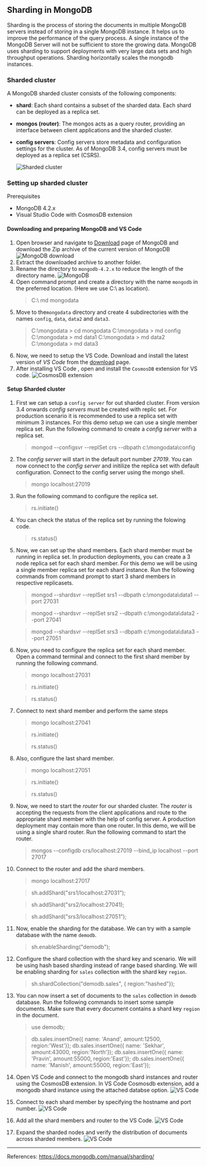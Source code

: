 ## Sharding in MongoDB
Sharding is the process of storing the documents in multiple MongoDB servers instead of storing in a single MongoDB instance. It helps us to improve the performance of the query process. A single instance of the MongoDB Server will not be sufficient to store the growing data. MongoDB uses sharding to support deployments with very large data sets and high throughput operations. Sharding horizontally scales the mongodb instances. 

### Sharded cluster
A MongoDB sharded cluster consists of the following components:

* **shard**: Each shard contains a subset of the sharded data. Each shard can be deployed as a replica set.
* **mongos (router)**: The mongos acts as a query router, providing an interface between client applications and the sharded cluster.
* **config servers**: Config servers store metadata and configuration settings for the cluster. As of MongoDB 3.4, config servers must be deployed as a replica set (CSRS).

    ![Sharded cluster](resources/sharded-cluster-production-architecture.bakedsvg.svg)

### Setting up sharded cluster
Prerequisites
* MongoDB 4.2.x 
* Visual Studio Code with CosmosDB extension

#### Downloading and preparing MongoDB and VS Code
1. Open browser and navigate to [Download](https://www.mongodb.com/download-center/enterprise) page of MongoDB and download the Zip archive of the current version of MongoDB
![MongoDB download](resources/mongodb-download.jpg)
2. Extract the downloaded archive to another folder.
3. Rename the directory to `mongodb-4.2.x` to reduce the length of the directory name.
![MongoDB ](resources/mongodb-dir.jpg)
4. Open command prompt and create a directory with the name `mongodb` in the preferred location. (Here we use C:\ as location).
    > C:\ md mongodata    
5. Move to the`mongodata` directory and create 4 subdirectories with the names `config`, `data`, `data2` and `data3`.
    > C:\mongodata > cd mongodata
    > C:\mongodata > md config
    > C:\mongodata > md data1
    > C:\mongodata > md data2
    > C:\mongodata > md data3
6. Now, we need to setup the VS Code. Download and install the latest version of *VS Code* from the [download](https://code.visualstudio.com/download) page.
7. After installing VS Code , open and install the `CosmosDB` extension for VS code.
![CosmosDB extension](resources/vscode-cosmosdb.jpg)

#### Setup Sharded cluster
1. First we can setup a `config server` for out sharded cluster. From version 3.4 onwards *config servers* must be created with replic set. For production scenario it is recommended to use a replica set with minimum 3 instances. For this demo setup we can use a single member replica set. Run the following command to create a *config server* with a replica set.
    > mongod --configsvr --replSet crs --dbpath c:\mongodata\config
2. The *config server* will start in the default port number *27019*. You can now connect to the *config server* and initilize the replica set with default configuration. Connect to the config server using the mongo shell.
    > mongo localhost:27019
3. Run the following command to configure the replica set. 
    > rs.initiate()
4. You can check the status of the replica set by running the folowing code.
    > rs.status()
5. Now, we can set up the shard members. Each shard member must be running in replica set. In production deployments, you can create a 3 node replica set for each shard member. For this demo we will be using a single member replica set for each shard instance. Run the following commands from command prompt to start 3 shard members in respective replicasets. 
    > mongod --shardsvr --replSet srs1  --dbpath c:\mongodata\data1 --port 27031	

    > mongod --shardsvr --replSet srs2 --dbpath c:\mongodata\data2 --port 27041

	> mongod --shardsvr --replSet srs3  --dbpath c:\mongodata\data3 --port 27051
6. Now, you need to configure the replica set for each shard member. Open a command terminal and connect to the first shard member by running the following command.
    > mongo localhost:27031

    > rs.initiate()

    > rs.status()
7. Connect to next shard member and perform the same steps 
    > mongo localhost:27041

    > rs.initiate()

    > rs.status()

8. Also, configure the last shard member.
    > mongo localhost:27051

    > rs.initiate()

    > rs.status()

9. Now, we  need to start the *router* for our sharded cluster. The *router* is accepting the requests from the client applications and route to the appropriate shard member with the help of config server. A production deployment may contain more than one router. In this demo, we will be using a single shard router. Run the following command to start the router.
    > mongos --configdb crs/localhost:27019 --bind_ip localhost --port 27017
10. Connect to the router and add the shard members.
    > mongo localhost:27017

    > sh.addShard("srs1/localhost:27031");

    > sh.addShard("srs2/localhost:27041);

    > sh.addShard("srs3/localhost:27051");

11. Now, enable the sharding for the database. We can try with a sample database with the name `demodb`.
    > sh.enableSharding("demodb");
12. Configure the shard collection with the shard key and scenario. We will be using hash based sharding instead of range based sharding. We will be enabling sharding for `sales` collection with the shard key `region`. 

    > sh.shardCollection("demodb.sales", { region:"hashed"});
13. You can now insert a set of documents to the `sales` collection in `demodb` database. Run the following commands to insert some sample documents. Make sure that every document contains a shard key `region` in the document.
    > use demodb;

    > db.sales.insertOne({ name: 'Anand', amount:12500,  region:'West'});
    > db.sales.insertOne({ name: 'Sekhar', amount:43000,  region:'North'});
    > db.sales.insertOne({ name: 'Pravin', amount:55000,  region:'East'});
    > db.sales.insertOne({ name: 'Manish', amount:55000,  region:'East'});

14. Open VS Code and connect to the mongodb shard instances and router using the CosmosDB extension. In VS Code Cosmosdb extension, add a mongodb shard instance using the attached databse option. 
    ![VS Code](resources/vscode-1.jpg)
15. Connect to each shard member by specifying the hostname and port number. 
    ![VS Code](resources/vscode-2.jpg)
16. Add all the shard members and router to the VS Code.
    ![VS Code](resources/vscode-3.jpg)
17. Expand the sharded nodes and verify the distribution of documents across sharded members.
    ![VS Code](resources/vscode-3.jpg)
---
References: https://docs.mongodb.com/manual/sharding/


